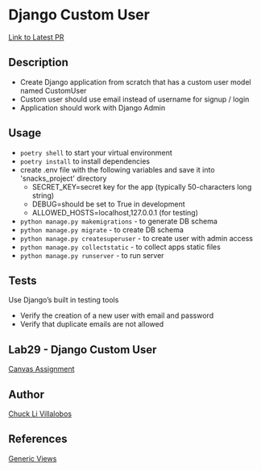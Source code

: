 # Django Custom User

[Link to Latest PR]()

## Description

- Create Django application from scratch that has a custom user model named CustomUser
- Custom user should use email instead of username for signup / login
- Application should work with Django Admin


## Usage

- `poetry shell` to start your virtual environment
- `poetry install` to install dependencies
- create .env file with the following variables and save it into 'snacks_project' directory
    - SECRET_KEY=secret key for the app (typically 50-characters long string)
    - DEBUG=should be set to True in development
    - ALLOWED_HOSTS=localhost,127.0.0.1 (for testing)
- `python manage.py makemigrations` - to generate DB schema
- `python manage.py migrate` - to create DB schema
- `python manage.py createsuperuser` - to create user with admin access
- `python manage.py collectstatic` - to collect apps static files
- `python manage.py runserver` - to run server

## Tests
Use Django’s built in testing tools
- Verify the creation of a new user with email and password
- Verify that duplicate emails are not allowed

## Lab29 - Django Custom User

[Canvas Assignment](https://canvas.instructure.com/courses/2045906/assignments/15160047)

## Author

[Chuck Li Villalobos](https://github.com/ticochuck)


## References
[Generic Views](https://www.fomfus.com/articles/how-to-use-email-as-username-for-django-authentication-removing-the-username)